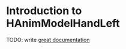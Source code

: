 # Introduction to HAnimModelHandLeft

TODO: write [great documentation](http://jacobian.org/writing/what-to-write/)
